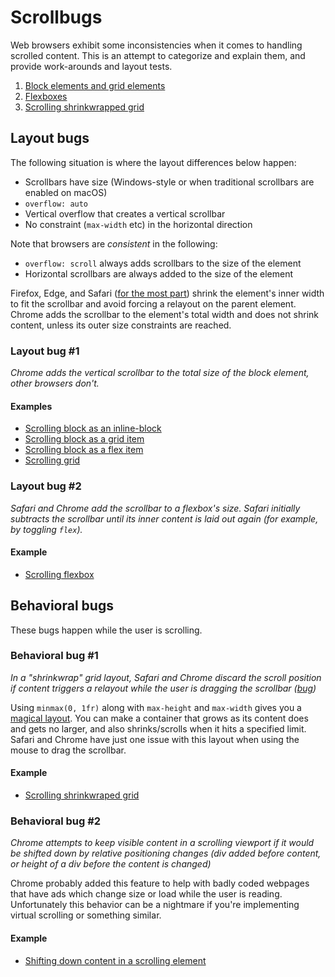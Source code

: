 Scrollbugs
==========

Web browsers exhibit some inconsistencies when it comes to handling scrolled content. This is an attempt to categorize and explain them, and provide work-arounds and layout tests.

1. [Block elements and grid elements](#layout-bug-1)
2. [Flexboxes](#layout-bug-2)
3. [Scrolling shrinkwrapped grid](#behavioral-bug-1)

## Layout bugs

The following situation is where the layout differences below happen:
* Scrollbars have size (Windows-style or when traditional scrollbars are enabled on macOS)
* `overflow: auto`
* Vertical overflow that creates a vertical scrollbar
* No constraint (`max-width` etc) in the horizontal direction

Note that browsers are _consistent_ in the following:
* `overflow: scroll` always adds scrollbars to the size of the element
* Horizontal scrollbars are always added to the size of the element

Firefox, Edge, and Safari ([for the most part](#layout-bug-2)) shrink the element's inner width to fit the scrollbar and avoid forcing a relayout on the parent element. Chrome adds the scrollbar to the element's total width and does not shrink content, unless its outer size constraints are reached.

### Layout bug #1

_Chrome adds the vertical scrollbar to the total size of the block element, other browsers don't._

#### Examples

* [Scrolling block as an inline-block](http://jsfiddle.net/d3jptx5b/)
* [Scrolling block as a grid item](http://jsfiddle.net/e47g1fd9/)
* [Scrolling block as a flex item](http://jsfiddle.net/dunr72ye/)
* [Scrolling grid](http://jsfiddle.net/rmyjfaq4/)

### Layout bug #2

_Safari and Chrome add the scrollbar to a flexbox's size. Safari initially subtracts the scrollbar until its inner content is laid out again (for example, by toggling `flex`)._

#### Example

* [Scrolling flexbox](http://jsfiddle.net/2n7uf8g9/)

## Behavioral bugs

These bugs happen while the user is scrolling.

### Behavioral bug #1

_In a "shrinkwrap" grid layout, Safari and Chrome discard the scroll position if content triggers a relayout while the user is dragging the scrollbar ([bug](https://bugs.chromium.org/p/chromium/issues/detail?id=878571))_

Using `minmax(0, 1fr)` along with `max-height` and `max-width` gives you a [magical layout](https://www.w3.org/TR/css-grid-1/#algo-flex-tracks). You can make a container that grows as its content does and gets no larger, and also shrinks/scrolls when it hits a specified limit. Safari and Chrome have just one issue with this layout when using the mouse to drag the scrollbar.

#### Example

* [Scrolling shrinkwraped grid](https://jsfiddle.net/xkza85dp/)

### Behavioral bug #2

_Chrome attempts to keep visible content in a scrolling viewport if it would be shifted down by relative positioning changes (div added before content, or height of a div before the content is changed)_

Chrome probably added this feature to help with badly coded webpages that have ads which change size or load while the user is reading. Unfortunately this behavior can be a nightmare if you're implementing virtual scrolling or something similar.

#### Example

* [Shifting down content in a scrolling element](https://jsfiddle.net/kdwp7mzb/)
